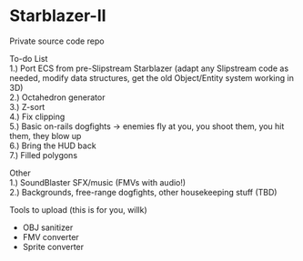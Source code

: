 # Starblazer-II
Private source code repo  

To-do List  
1.) Port ECS from pre-Slipstream Starblazer (adapt any Slipstream code as needed, modify data structures, get the old Object/Entity system working in 3D)  
2.) Octahedron generator  
3.) Z-sort  
4.) Fix clipping  
5.) Basic on-rails dogfights -> enemies fly at you, you shoot them, you hit them, they blow up  
6.) Bring the HUD back  
7.) Filled polygons  

Other  
1.) SoundBlaster SFX/music (FMVs with audio!)  
2.) Backgrounds, free-range dogfights, other housekeeping stuff (TBD)  

Tools to upload (this is for you, willk)
- OBJ sanitizer
- FMV converter
- Sprite converter
